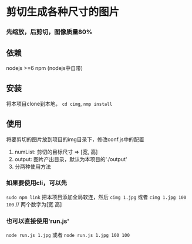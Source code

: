 # 剪切生成各种尺寸的图片

### 先缩放，后剪切，图像质量80%

## 依赖
nodejs >=6
npm (nodejs中自带)

## 安装
将本项目clone到本地，
`cd cimg`,
`nmp install`

## 使用
将要剪切的图片放到项目的img目录下，修改conf.js中的配置
1.  numList: 剪切的目标尺寸 => [宽, 高]
2.  output: 图片产出目录，默认为本项目的'./output'
3.  分两种使用方法

### 如果要使用cli，可以先
`sudo npm link` 把本项目添加全局软连，然后
`cimg 1.jpg`
或者
`cimg 1.jpg 100 100` // 两个数字为[宽 高]

### 也可以直接使用'run.js'
`node run.js 1.jpg`
或者
`node run.js 1.jpg 100 100`
